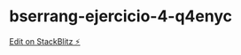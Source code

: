 # bserrang-ejercicio-4-q4enyc

[Edit on StackBlitz ⚡️](https://stackblitz.com/edit/bserrang-ejercicio-4-q4enyc)